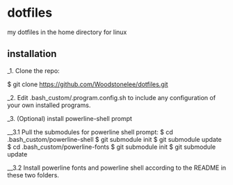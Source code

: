 # dotfiles

my dotfiles in the home directory for linux

## installation

_1. Clone the repo: 

$ git clone https://github.com/Woodstonelee/dotfiles.git

_2. Edit .bash_custom/.program.config.sh to include any configuration
of your own installed programs.

_3. (Optional) install powerline-shell prompt

__3.1 Pull the submodules for powerline shell prompt: 
$ cd .bash_custom/powerline-shell
$ git submodule init
$ git submodule update
$ cd .bash_custom/powerline-fonts
$ git submodule init
$ git submodule update 

__3.2 Install powerline fonts and powerline shell according to the README in these two folders.
